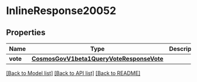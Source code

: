 # InlineResponse20052

## Properties
Name | Type | Description | Notes
------------ | ------------- | ------------- | -------------
**vote** | [**CosmosGovV1beta1QueryVoteResponseVote**](CosmosGovV1beta1QueryVoteResponseVote.md) |  | [optional] 

[[Back to Model list]](../README.md#documentation-for-models) [[Back to API list]](../README.md#documentation-for-api-endpoints) [[Back to README]](../README.md)

